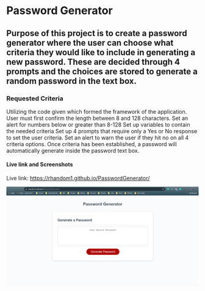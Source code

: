 # Password Generator

## Purpose of this project is to create a password generator where the user can choose what criteria they would like to include in generating a new password. These are decided through 4 prompts and the choices are stored to generate a random password in the text box.

### Requested Criteria
Utilizing the code given which formed the framework of the application.
User must first confirm the length between 8 and 128 characters.
Set an alert for numbers below or greater than 8-128
Set up variables to contain the needed criteria
Set up 4 prompts that require only a Yes or No response to set the user criteria.
Set an alert to warn the user if they hit no on all 4 criteria options.
Once criteria has been established, a password will automatically generate inside the password text box.


#### Live link and Screenshots
Live link: https://rhandom1.github.io/PasswordGenerator/

![Password Generator Demo](./Assets/Images/PWGlive.png)

